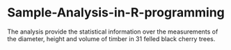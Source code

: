 # Sample-Analysis-in-R-programming
The analysis provide the statistical information over the measurements of the diameter, height and volume of timber in 31 felled black cherry trees.
